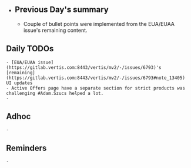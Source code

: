 - ## Previous Day's summary
	- Couple of bullet points were implemented from the EUA/EUAA issue's remaining content.
## Daily TODOs
	- [EUA/EUAA issue](https://gitlab.vertis.com:8443/vertis/mv2/-/issues/6793)'s [remaining](https://gitlab.vertis.com:8443/vertis/mv2/-/issues/6793#note_13405) UI updates
	- Active Offers page have a separate section for strict products was challenging #Adam.Szucs helped a lot.
	-
## Adhoc
	-
## Reminders
	-